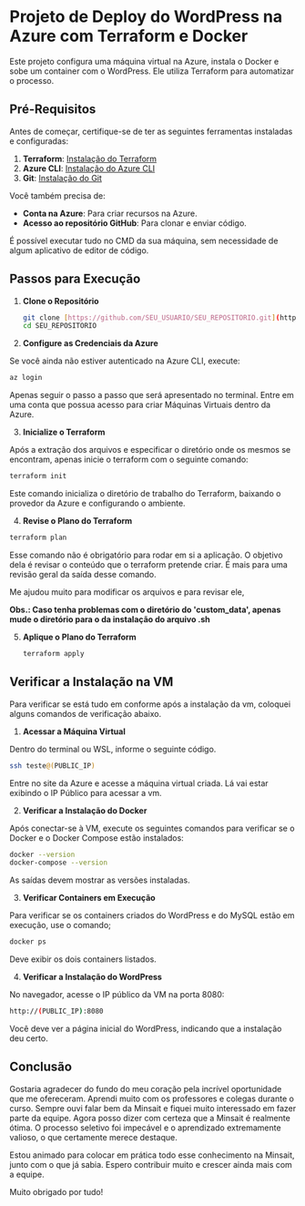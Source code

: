 # Projeto de Deploy do WordPress na Azure com Terraform e Docker

Este projeto configura uma máquina virtual na Azure, instala o Docker e sobe um container com o WordPress. Ele utiliza Terraform para automatizar o processo.

## Pré-Requisitos

Antes de começar, certifique-se de ter as seguintes ferramentas instaladas e configuradas:

1. **Terraform**: [Instalação do Terraform](https://www.terraform.io/downloads.html)
2. **Azure CLI**: [Instalação do Azure CLI](https://docs.microsoft.com/en-us/cli/azure/install-azure-cli)
3. **Git**: [Instalação do Git](https://git-scm.com/book/en/v2/Getting-Started-Installing-Git)

Você também precisa de:

- **Conta na Azure**: Para criar recursos na Azure.
- **Acesso ao repositório GitHub**: Para clonar e enviar código.

É possível executar tudo no CMD da sua máquina, sem necessidade de algum aplicativo de editor de código.

## Passos para Execução

1. **Clone o Repositório**

   ```bash
   git clone [https://github.com/SEU_USUARIO/SEU_REPOSITORIO.git](https://github.com/gvendrami/atividade-minsait.git)
   cd SEU_REPOSITORIO
   ```

2. **Configure as Credenciais da Azure**

Se você ainda não estiver autenticado na Azure CLI, execute:

   ```bash
   az login
   ```

Apenas seguir o passo a passo que será apresentado no terminal.
Entre em uma conta que possua acesso para criar Máquinas Virtuais dentro da Azure.

3. **Inicialize o Terraform**

Após a extração dos arquivos e especificar o diretório onde os mesmos se encontram, apenas inicie o terraform com o seguinte comando:

   ```bash
   terraform init
   ```

Este comando inicializa o diretório de trabalho do Terraform, baixando o provedor da Azure e configurando o ambiente.

4. **Revise o Plano do Terraform**

  ```bash
  terraform plan
  ```

Esse comando não é obrigatório para rodar em si a aplicação. O objetivo dela é revisar o conteúdo que o terraform pretende criar. É mais para uma revisão geral da saída desse comando.

Me ajudou muito para modificar os arquivos e para revisar ele,

**Obs.: Caso tenha problemas com o diretório do 'custom_data', apenas mude o diretório para o da instalação do arquivo .sh**

5. **Aplique o Plano do Terraform**

   ```bash
   terraform apply
   ```

## Verificar a Instalação na VM

Para verificar se está tudo em conforme após a instalação da vm, coloquei alguns comandos de verificação abaixo.

1. **Acessar a Máquina Virtual**

Dentro do terminal ou WSL, informe o seguinte código.

   ```bash
   ssh teste@(PUBLIC_IP)
   ```

Entre no site da Azure e acesse a máquina virtual criada. Lá vai estar exibindo o IP Público para acessar a vm.

2. **Verificar a Instalação do Docker**

Após conectar-se à VM, execute os seguintes comandos para verificar se o Docker e o Docker Compose estão instalados:

   ```bash
   docker --version
   docker-compose --version
   ```

As saídas devem mostrar as versões instaladas.

3. **Verificar Containers em Execução**

Para verificar se os containers criados do WordPress e do MySQL estão em execução, use o comando;

   ```bash
   docker ps
   ```

Deve exibir os dois containers listados.

4. **Verificar a Instalação do WordPress**

No navegador, acesse o IP público da VM na porta 8080:

   ```bash
   http://(PUBLIC_IP):8080
   ```

Você deve ver a página inicial do WordPress, indicando que a instalação deu certo.

## Conclusão

Gostaria agradecer do fundo do meu coração pela incrível oportunidade que me ofereceram. Aprendi muito com os professores e colegas durante o curso. Sempre ouvi falar bem da Minsait e fiquei muito interessado em fazer parte da equipe. Agora posso dizer com certeza que a Minsait é realmente ótima. O processo seletivo foi impecável e o aprendizado extremamente valioso, o que certamente merece destaque.

Estou animado para colocar em prática todo esse conhecimento na Minsait, junto com o que já sabia. Espero contribuir muito e crescer ainda mais com a equipe.

Muito obrigado por tudo!

